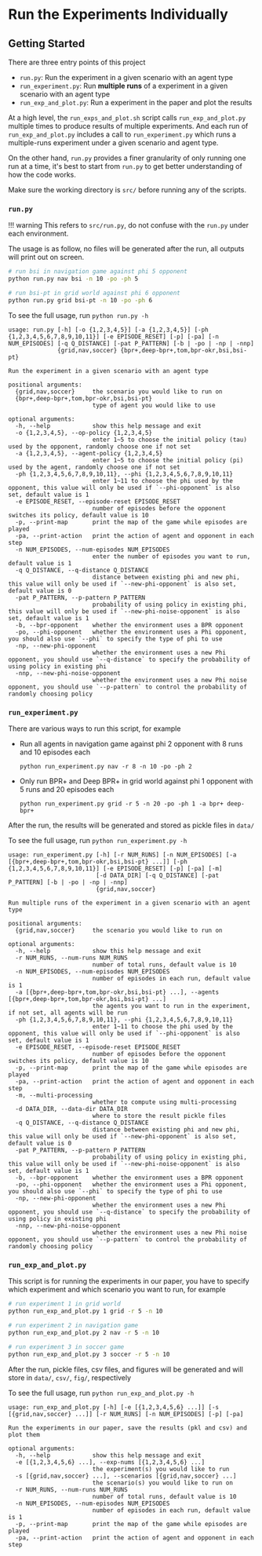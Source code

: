 # Run the Experiments Individually

## Getting Started

There are three entry points of this project

- `run.py`: Run the experiment in a given scenario with an agent type
- `run_experiment.py`: Run **multiple runs** of a experiment in a given scenario with an agent type
- `run_exp_and_plot.py`: Run a experiment in the paper and plot the results

At a high level, the `run_exps_and_plot.sh` script calls `run_exp_and_plot.py` multiple times to produce results of multiple experiments. And each run of `run_exp_and_plot.py` includes a call to `run_experiment.py` which runs a multiple-runs experiment under a given scenario and agent type.

On the other hand, `run.py` provides a finer granularity of only running one run at a time, it's best to start from `run.py` to get better understanding of how the code works.

Make sure the working directory is `src/` before running any of the scripts.

### `run.py`

!!! warning
    This refers to `src/run.py`, do not confuse with the `run.py` under each environment.

The usage is as follow, no files will be generated after the run, all outputs will print out on screen.

```bash
# run bsi in navigation game against phi 5 opponent
python run.py nav bsi -n 10 -po -ph 5

# run bsi-pt in grid world against phi 6 opponent
python run.py grid bsi-pt -n 10 -po -ph 6
```

To see the full usage, run `python run.py -h`

```
usage: run.py [-h] [-o {1,2,3,4,5}] [-a {1,2,3,4,5}] [-ph {1,2,3,4,5,6,7,8,9,10,11}] [-e EPISODE_RESET] [-p] [-pa] [-n NUM_EPISODES] [-q Q_DISTANCE] [-pat P_PATTERN] [-b | -po | -np | -nnp]
              {grid,nav,soccer} {bpr+,deep-bpr+,tom,bpr-okr,bsi,bsi-pt}

Run the experiment in a given scenario with an agent type

positional arguments:
  {grid,nav,soccer}     the scenario you would like to run on
  {bpr+,deep-bpr+,tom,bpr-okr,bsi,bsi-pt}
                        type of agent you would like to use

optional arguments:
  -h, --help            show this help message and exit
  -o {1,2,3,4,5}, --op-policy {1,2,3,4,5}
                        enter 1~5 to choose the initial policy (tau) used by the opponent, randomly choose one if not set
  -a {1,2,3,4,5}, --agent-policy {1,2,3,4,5}
                        enter 1~5 to choose the initial policy (pi) used by the agent, randomly choose one if not set
  -ph {1,2,3,4,5,6,7,8,9,10,11}, --phi {1,2,3,4,5,6,7,8,9,10,11}
                        enter 1~11 to choose the phi used by the opponent, this value will only be used if `--phi-opponent` is also set, default value is 1
  -e EPISODE_RESET, --episode-reset EPISODE_RESET
                        number of episodes before the opponent switches its policy, default value is 10
  -p, --print-map       print the map of the game while episodes are played
  -pa, --print-action   print the action of agent and opponent in each step
  -n NUM_EPISODES, --num-episodes NUM_EPISODES
                        enter the number of episodes you want to run, default value is 1
  -q Q_DISTANCE, --q-distance Q_DISTANCE
                        distance between existing phi and new phi, this value will only be used if `--new-phi-opponent` is also set, default value is 0
  -pat P_PATTERN, --p-pattern P_PATTERN
                        probability of using policy in existing phi, this value will only be used if `--new-phi-noise-opponent` is also set, default value is 1
  -b, --bpr-opponent    whether the environment uses a BPR opponent
  -po, --phi-opponent   whether the environment uses a Phi opponent, you should also use `--phi` to specify the type of phi to use
  -np, --new-phi-opponent
                        whether the environment uses a new Phi opponent, you should use `--q-distance` to specify the probability of using policy in existing phi
  -nnp, --new-phi-noise-opponent
                        whether the environment uses a new Phi noise opponent, you should use `--p-pattern` to control the probability of randomly choosing policy
```

### `run_experiment.py`

There are various ways to run this script, for example

- Run all agents in navigation game against phi 2 opponent with 8 runs and 10 episodes each
    ```
    python run_experiment.py nav -r 8 -n 10 -po -ph 2
    ```
- Only run BPR+ and Deep BPR+ in grid world against phi 1 opponent with 5 runs and 20 episodes each
    ```
    python run_experiment.py grid -r 5 -n 20 -po -ph 1 -a bpr+ deep-bpr+
    ```

After the run, the results will be generated and stored as pickle files in `data/`

To see the full usage, run `python run_experiment.py -h`

```
usage: run_experiment.py [-h] [-r NUM_RUNS] [-n NUM_EPISODES] [-a [{bpr+,deep-bpr+,tom,bpr-okr,bsi,bsi-pt} ...]] [-ph {1,2,3,4,5,6,7,8,9,10,11}] [-e EPISODE_RESET] [-p] [-pa] [-m]
                         [-d DATA_DIR] [-q Q_DISTANCE] [-pat P_PATTERN] [-b | -po | -np | -nnp]
                         {grid,nav,soccer}

Run multiple runs of the experiment in a given scenario with an agent type

positional arguments:
  {grid,nav,soccer}     the scenario you would like to run on

optional arguments:
  -h, --help            show this help message and exit
  -r NUM_RUNS, --num-runs NUM_RUNS
                        number of total runs, default value is 10
  -n NUM_EPISODES, --num-episodes NUM_EPISODES
                        number of episodes in each run, default value is 1
  -a [{bpr+,deep-bpr+,tom,bpr-okr,bsi,bsi-pt} ...], --agents [{bpr+,deep-bpr+,tom,bpr-okr,bsi,bsi-pt} ...]
                        the agents you want to run in the experiment, if not set, all agents will be run
  -ph {1,2,3,4,5,6,7,8,9,10,11}, --phi {1,2,3,4,5,6,7,8,9,10,11}
                        enter 1~11 to choose the phi used by the opponent, this value will only be used if `--phi-opponent` is also set, default value is 1
  -e EPISODE_RESET, --episode-reset EPISODE_RESET
                        number of episodes before the opponent switches its policy, default value is 10
  -p, --print-map       print the map of the game while episodes are played
  -pa, --print-action   print the action of agent and opponent in each step
  -m, --multi-processing
                        whether to compute using multi-processing
  -d DATA_DIR, --data-dir DATA_DIR
                        where to store the result pickle files
  -q Q_DISTANCE, --q-distance Q_DISTANCE
                        distance between existing phi and new phi, this value will only be used if `--new-phi-opponent` is also set, default value is 0
  -pat P_PATTERN, --p-pattern P_PATTERN
                        probability of using policy in existing phi, this value will only be used if `--new-phi-noise-opponent` is also set, default value is 1
  -b, --bpr-opponent    whether the environment uses a BPR opponent
  -po, --phi-opponent   whether the environment uses a Phi opponent, you should also use `--phi` to specify the type of phi to use
  -np, --new-phi-opponent
                        whether the environment uses a new Phi opponent, you should use `--q-distance` to specify the probability of using policy in existing phi
  -nnp, --new-phi-noise-opponent
                        whether the environment uses a new Phi noise opponent, you should use `--p-pattern` to control the probability of randomly choosing policy
```

### `run_exp_and_plot.py`

This script is for running the experiments in our paper, you have to specify which experiment and which scenario you want to run, for example

```bash
# run experiment 1 in grid world
python run_exp_and_plot.py 1 grid -r 5 -n 10

# run experiment 2 in navigation game
python run_exp_and_plot.py 2 nav -r 5 -n 10

# run experiment 3 in soccer game
python run_exp_and_plot.py 3 soccer -r 5 -n 10
```

After the run, pickle files, csv files, and figures will be generated and will store in `data/`, `csv/`, `fig/`, respectively

To see the full usage, run `python run_exp_and_plot.py -h`

```
usage: run_exp_and_plot.py [-h] [-e [{1,2,3,4,5,6} ...]] [-s [{grid,nav,soccer} ...]] [-r NUM_RUNS] [-n NUM_EPISODES] [-p] [-pa]

Run the experiments in our paper, save the results (pkl and csv) and plot them

optional arguments:
  -h, --help            show this help message and exit
  -e [{1,2,3,4,5,6} ...], --exp-nums [{1,2,3,4,5,6} ...]
                        the experiment(s) you would like to run
  -s [{grid,nav,soccer} ...], --scenarios [{grid,nav,soccer} ...]
                        the scenario(s) you would like to run on
  -r NUM_RUNS, --num-runs NUM_RUNS
                        number of total runs, default value is 10
  -n NUM_EPISODES, --num-episodes NUM_EPISODES
                        number of episodes in each run, default value is 1
  -p, --print-map       print the map of the game while episodes are played
  -pa, --print-action   print the action of agent and opponent in each step
```
